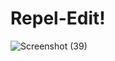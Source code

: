 # Repel-Edit!
![Screenshot (39)](https://user-images.githubusercontent.com/83111657/176687184-007763c7-2f7d-4b14-ad50-7576a555e233.png)
